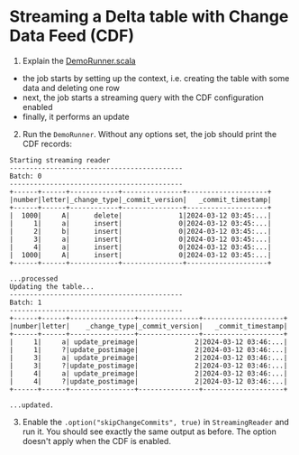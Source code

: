 # Streaming a Delta table with Change Data Feed (CDF)

1. Explain the [DemoRunner.scala](DemoRunner.scala)
* the job starts by setting up the context, i.e. creating the table with some data and deleting 
  one row
* next, the job starts a streaming query with the CDF configuration enabled
* finally, it performs an update
2. Run the `DemoRunner`. Without any options set, the job should print the CDF records:

```
Starting streaming reader
-------------------------------------------
Batch: 0
-------------------------------------------
+------+------+------------+---------------+--------------------+
|number|letter|_change_type|_commit_version|   _commit_timestamp|
+------+------+------------+---------------+--------------------+
|  1000|     A|      delete|              1|2024-03-12 03:45:...|
|     1|     a|      insert|              0|2024-03-12 03:45:...|
|     2|     b|      insert|              0|2024-03-12 03:45:...|
|     3|     a|      insert|              0|2024-03-12 03:45:...|
|     4|     a|      insert|              0|2024-03-12 03:45:...|
|  1000|     A|      insert|              0|2024-03-12 03:45:...|
+------+------+------------+---------------+--------------------+

...processed
Updating the table...
-------------------------------------------
Batch: 1
-------------------------------------------
+------+------+----------------+---------------+--------------------+
|number|letter|    _change_type|_commit_version|   _commit_timestamp|
+------+------+----------------+---------------+--------------------+
|     1|     a| update_preimage|              2|2024-03-12 03:46:...|
|     1|     ?|update_postimage|              2|2024-03-12 03:46:...|
|     3|     a| update_preimage|              2|2024-03-12 03:46:...|
|     3|     ?|update_postimage|              2|2024-03-12 03:46:...|
|     4|     a| update_preimage|              2|2024-03-12 03:46:...|
|     4|     ?|update_postimage|              2|2024-03-12 03:46:...|
+------+------+----------------+---------------+--------------------+

...updated.
```

3. Enable the `.option("skipChangeCommits", true)` in `StreamingReader` and run it. You should see
exactly the same output as before. The option doesn't apply when the CDF is enabled.